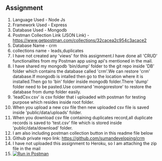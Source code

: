 ## Assignment

1. Language Used - Node Js
2. Framework Used - Express
3. Database Used - Mongodb
4. Postman Collection Link (JSON Link) - https://www.getpostman.com/collections/32cacea2c954c3acace2
5. Database Name - crm
6. collections name - leads,duplicates
7. I have not created any 'views' for this assignment.I have done all 'CRUD' functionalites from my Postman app using api's mentioned in the mail.
8. I have shared my mongodb 'bin/dump' folder to the git repo inside 'DB' folder which contains the database called 'crm'.We can restore 'crm' database.If mongodb is intalled then go to the location where it is installed.Then go to 'bin' folder inside mongodb folder.There 'dump' folder need to be pasted.Use command 'mongorestore' to restore the database from dump folder easily.
9. 'leadCsv.csv' is csv folder that i uploaded with postman for testing purpose which resides inside root folder.
10. When you upload a new csv file then new uploaded csv file is saved inside 'public/data/uploads' folder.
11. When you download csv file containing duplicates record,all duplicate records is saved to 'test.csv' file which is stored inside 'public/data/download' folder.
12. I am also including postman collection button in this readme file below
13. Github private repo link: https://github.com/sumandeveloping/crm
14. I have not uploaded this assignment to Heroku, so I am attaching the zip file in the mail
15. [![Run in Postman](https://run.pstmn.io/button.svg)](https://app.getpostman.com/run-collection/32cacea2c954c3acace2?action=collection%2Fimport)
